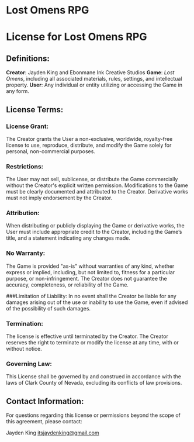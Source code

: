 # Lost Omens RPG

# License for Lost Omens RPG

## Definitions:
**Creator**: Jayden King and Ebonmane Ink Creative Studios
**Game**: _Lost Omens_, including all associated materials, rules, settings, and intellectual property.
**User**: Any individual or entity utilizing or accessing the Game in any form.

## License Terms:

### License Grant:
The Creator grants the User a non-exclusive, worldwide, royalty-free license to use, reproduce, distribute, and modify the Game solely for personal, non-commercial purposes.

### Restrictions:
The User may not sell, sublicense, or distribute the Game commercially without the Creator's explicit written permission.
Modifications to the Game must be clearly documented and attributed to the Creator. Derivative works must not imply endorsement by the Creator.

### Attribution:
When distributing or publicly displaying the Game or derivative works, the User must include appropriate credit to the Creator, including the Game’s title, and a statement indicating any changes made.

### No Warranty:
The Game is provided "as-is" without warranties of any kind, whether express or implied, including, but not limited to, fitness for a particular purpose, or non-infringement. The Creator does not guarantee the accuracy, completeness, or reliability of the Game.

###Limitation of Liability:
In no event shall the Creator be liable for any damages arising out of the use or inability to use the Game, even if advised of the possibility of such damages.

### Termination:
The license is effective until terminated by the Creator. The Creator reserves the right to terminate or modify the license at any time, with or without notice.

### Governing Law:
This License shall be governed by and construed in accordance with the laws of Clark County of Nevada, excluding its conflicts of law provisions.

## Contact Information:
For questions regarding this license or permissions beyond the scope of this agreement, please contact:

Jayden King
itsjaydenking@gmail.com

